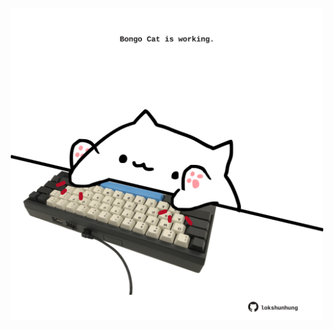 <!-- built at 29/12/2022, 11:00:51 UTC -->
<p align="center">
  <img width="500" height="500" src="./ReadmeImage.svg">
</p>
